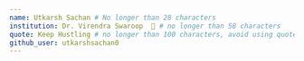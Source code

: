 ```yaml
---
name: Utkarsh Sachan # No longer than 28 characters
institution: Dr. Virendra Swaroop  🚩 # no longer than 58 characters
quote: Keep Hustling # no longer than 100 characters, avoid using quotes(") to guarantee the format remains the same.
github_user: utkarshsachan0
---
```

